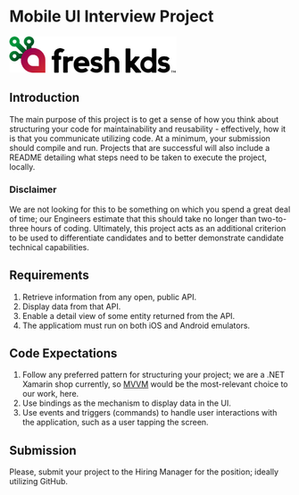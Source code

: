 # Mobile UI Interview Project

<img src="./fresh-kds-logo-full-black.png" width="300px"/>

## Introduction

The main purpose of this project is to get a sense of how you think about structuring your code for maintainability and reusability - effectively, how it is that you communicate utilizing code. At a minimum, your submission should compile and run. Projects that are successful will also include a README detailing what steps need to be taken to execute the project, locally.

### Disclaimer

We are not looking for this to be something on which you spend a great deal of time; our Engineers estimate that this should take no longer than two-to-three hours of coding. Ultimately, this project acts as an additional criterion to be used to differentiate candidates and to better demonstrate candidate technical capabilities.

## Requirements

1. Retrieve information from any open, public API. 
1. Display data from that API.
1. Enable a detail view of some entity returned from the API.
1. The applicatiom must run on both iOS and Android emulators.

## Code Expectations

1. Follow any preferred pattern for structuring your project; we are a .NET Xamarin shop currently, so [MVVM](https://learn.microsoft.com/en-us/dotnet/architecture/maui/mvvm#the-mvvm-pattern) would be the most-relevant choice to our work, here. 
1. Use bindings as the mechanism to display data in the UI.
1. Use events and triggers (commands) to handle user interactions with the application, such as a user tapping the screen.

## Submission

Please, submit your project to the Hiring Manager for the position; ideally utilizing GitHub.
